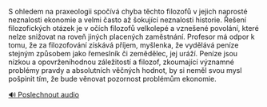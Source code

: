 
S ohledem na praxeologii spočívá chyba těchto filozofů v jejich naprosté neznalosti ekonomie a velmi často až šokující neznalosti historie. Řešení filozofických otázek je v očích filozofů velkolepé a vznešené povolání, které nelze snižovat na roveň jiných placených zaměstnání. Profesor má odpor k tomu, že za filozofování získává příjem, myšlenka, že vydělává peníze stejným způsobem jako řemeslník či zemědělec, jej uráží. Peníze jsou nízkou a opovrženíhodnou záležitostí a filozof, zkoumající významné problémy pravdy a absolutních věčných hodnot, by si neměl svou mysl pošpinit tím, že bude věnovat pozornost problémům ekonomie.

[🔊 Poslechnout audio](/data/7-paragraphs/audio/chapter_13/para_005-S-ohledem-na-praxeologii-spov-chyba-tchto-filo.mp3)
